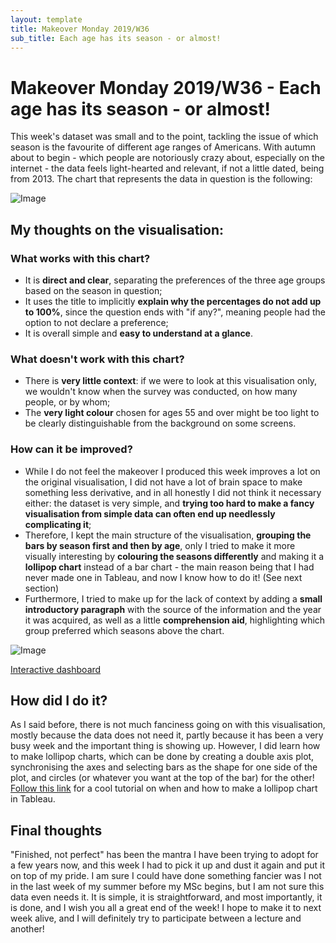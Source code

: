 ```yaml
---
layout: template
title: Makeover Monday 2019/W36
sub_title: Each age has its season - or almost!
---
```


# Makeover Monday 2019/W36 - Each age has its season - or almost!

This week's dataset was small and to the point, tackling the issue of which season is the favourite of different age ranges of Americans. With autumn about to begin - which people are notoriously crazy about, especially on the internet - the data feels light-hearted and relevant, if not a little dated, being from 2013. The chart that represents the data in question is the following:

![Image](http://cdn.yougov.com/cumulus_uploads/document/lvg7zs8wn3/Weatherchart1.png)

## My thoughts on the visualisation:

### What works with this chart?

- It is **direct and clear**, separating the preferences of the three age groups based on the season in question;
- It uses the title to implicitly **explain why the percentages do not add up to 100%**, since the question ends with "if any?", meaning people had the option to not declare a preference;
- It is overall simple and **easy to understand at a glance**.

### What doesn't work with this chart?

- There is **very little context**: if we were to look at this visualisation only, we wouldn't know when the survey was conducted, on how many people, or by whom;
- The **very light colour** chosen for ages 55 and over might be too light to be clearly distinguishable from the background on some screens.

### How can it be improved?

- While I do not feel the makeover I produced this week improves a lot on the original visualisation, I did not have a lot of brain space to make something less derivative, and in all honestly I did not think it necessary either: the dataset is very simple, and **trying too hard to make a fancy visualisation from simple data can often end up needlessly complicating it**;
- Therefore, I kept the main structure of the visualisation, **grouping the bars by season first and then by age**, only I tried to make it more visually interesting by **colouring the seasons differently** and making it a **lollipop chart** instead of a bar chart - the main reason being that I had never made one in Tableau, and now I know how to do it! (See next section)
- Furthermore, I tried to make up for the lack of context by adding a **small introductory paragraph** with the source of the information and the year it was acquired, as well as a little **comprehension aid**, highlighting which group preferred which seasons above the chart.

![Image](https://i.imgur.com/j9g6Ows.png)

[Interactive dashboard](https://public.tableau.com/profile/alepoptosis#!/vizhome/Eachagehasitsseason-oralmost-MakeoverMonday2019W36/Eachagehasitsseason___oralmost)

## How did I do it?

As I said before, there is not much fanciness going on with this visualisation, mostly because the data does not need it, partly because it has been a very busy week and the important thing is showing up. However, I did learn how to make lollipop charts, which can be done by creating a double axis plot, synchronising the axes and selecting bars as the shape for one side of the plot, and circles (or whatever you want at the top of the bar) for the other! [Follow this link](https://www.tableau.com/about/blog/2017/1/viz-whiz-when-use-lollipop-chart-and-how-build-one-64267) for a cool tutorial on when and how to make a lollipop chart in Tableau.

## Final thoughts

"Finished, not perfect" has been the mantra I have been trying to adopt for a few years now, and this week I had to pick it up and dust it again and put it on top of my pride. I am sure I could have done something fancier was I not in the last week of my summer before my MSc begins, but I am not sure this data even needs it. It is simple, it is straightforward, and most importantly, it is done, and I wish you all a great end of the week! I hope to make it to next week alive, and I will definitely try to participate between a lecture and another!